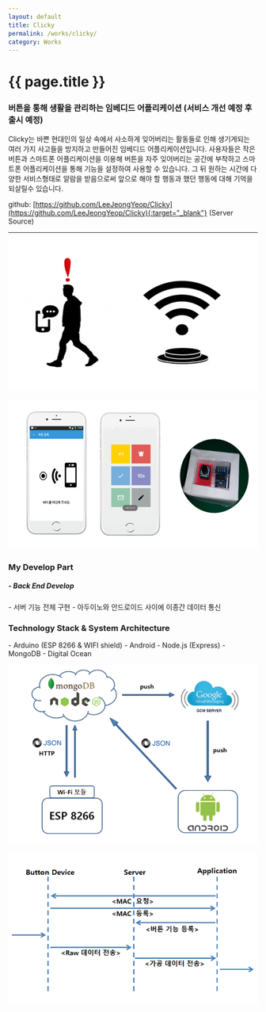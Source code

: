 ```yaml
---
layout: default
title: Clicky
permalink: /works/clicky/
category: Works
---
```


# {{ page.title }}

### 버튼을 통해 생활을 관리하는 임베디드 어플리케이션 (서비스 개선 예정 후 출시 예정)

Clicky는 바쁜 현대인의 일상 속에서 사소하게 잊어버리는 활동들로 인해 생기게되는 여러 가지 사고들을 방지하고 만들어진 임베디드 어플리케이션입니다.
사용자들은 작은 버튼과 스마트폰 어플리케이션을 이용해 버튼을 자주 잊어버리는 공간에 부착하고 스마트폰 어플리케이션을 통해 기능을 설정하여 사용할 수 있습니다. 그 뒤 원하는 시간에 다양한 서비스형태로 알람을 받음으로써 앞으로 해야 할 행동과 했던 행동에 대해 기억을 되살릴수 있습니다.

github: [https://github.com/LeeJeongYeop/Clicky](https://github.com/LeeJeongYeop/Clicky){:target="_blank"} (Server Source)

---
<p align="center"><img src="/img/clicky/clicky1.PNG" alt="clicky" class="img-responsive"/></p>
<p align="center"><img src="/img/clicky/clicky2.PNG" alt="clicky" class="img-responsive"/></p>

<h3 class="section">My Develop Part</h3>
<h5> - Back End Develop</h5>
- 서버 기능 전체 구현
- 아두이노와 안드로이드 사이에 이종간 데이터 통신

<h3 class="section">Technology Stack & System Architecture</h3>
- Arduino (ESP 8266 & WIFI shield)
- Android
- Node.js (Express)
- MongoDB
- Digital Ocean

<p align="center"><img src="/img/clicky/clicky_a.PNG" alt="clicky" class="img-responsive"/></p>
<p align="center"><img src="/img/clicky/clicky_c.PNG" alt="clicky" class="img-responsive"/></p>